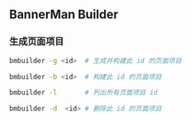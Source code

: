 ## BannerMan Builder

### 生成页面项目

```bash
bmbuilder -g <id>  # 生成并构建此 id 的页面项目

bmbuilder -b <id>  # 构建此 id 的页面项目

bmbuilder -l       # 列出所有页面项目 id

bmbuilder -d  <id> # 删除此 id 的页面项目
```
